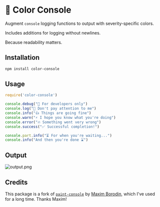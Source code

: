 :rainbow: Color Console
=======================

Augment `console` logging functions to output with severity-specific colors.

Includes additions for logging without newlines.

Because readability matters.

Installation
------------

```sh
npm install color-console
```

Usage
-----
```javascript
require('color-console')

console.debug("👀 For developers only")
console.log("🙈 Don't pay attention to me")
console.info("👍 Things are going fine")
console.warn("⚡ I hope you know what you're doing")
console.error("🔥 Something went very wrong")
console.success("✅ Successful completion!")

console.part.info("⏳ For when you're waiting...")
console.info("And then you're done ⌛")
```

Output
------

![output.png](https://i.imgur.com/3MbdAkt.png)

Credits
-------

This package is a fork of [`paint-console`](https://github.com/Borodin/paint-console) by [Maxim Borodin](http://github.com/Borodin), which I've used for a long time. Thanks Maxim!